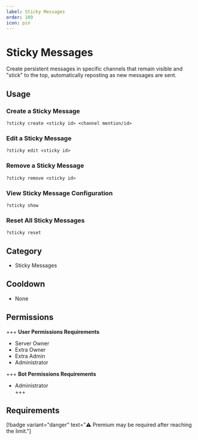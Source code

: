 ```yaml
---
label: Sticky Messages
order: 109
icon: pin
---
```


# Sticky Messages

Create persistent messages in specific channels that remain visible and "stick" to the top, automatically reposting as new messages are sent.

## Usage

### Create a Sticky Message

```
?sticky create <sticky id> <channel mention/id>
```

### Edit a Sticky Message

```
?sticky edit <sticky id>
```

### Remove a Sticky Message

```
?sticky remove <sticky id>
```

### View Sticky Message Configuration

```
?sticky show
```

### Reset All Sticky Messages

```
?sticky reset
```

## Category

- Sticky Messages

## Cooldown

- None

## Permissions

+++ **User Permissions Requirements**

- Server Owner
- Extra Owner
- Extra Admin
- Administrator

+++ **Bot Permissions Requirements**

- Administrator  
  +++

## Requirements

[!badge variant="danger" text="⚠️ Premium may be required after reaching the limit."]
